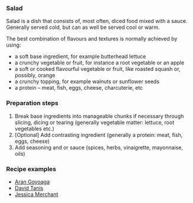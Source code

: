 ### Salad

Salad is a dish that consists of, most often, diced food mixed with a sauce. Generally served cold,
but can as well be served cool or warm.

The best combination of flavours and textures is normally achieved by using:
* a soft base ingredient, for example butterhead lettuce
* a crunchy vegetable or fruit, for instance a root vegetable or an apple
* a soft or cooked flavourful vegetable or fruit, like roasted squash or, possibly, orange
* a crunchy topping, for example walnuts or sunflower seeds
* a protein – meat, fish, eggs, cheese, charcuterie, etc

### Preparation steps
1. Break base ingredients into manageable chunks if necessary through slicing, dicing or tearing (generally vegetable matter: lettuce, root vegetables etc.)
2. [Optional] Add contrasting ingredient (generally a protein: meat, fish, eggs, cheese)
3. Add seasoning and or sauce (spices, herbs, vinaigrette, mayonnaise, oils)

### Recipe examples
* [Aran Goyoaga](http://www.cannellevanille.com/gluten-free/the-season-of-green/)
* [David Tanis](http://cooking.nytimes.com/recipes/1016648-spicy-pearl-couscous-salad)
* [Jessica Merchant](http://www.howsweeteats.com/2015/01/winter-chopped-salad-with-roasted-sweet-potato-and-blood-orange-vinaigrette/)
